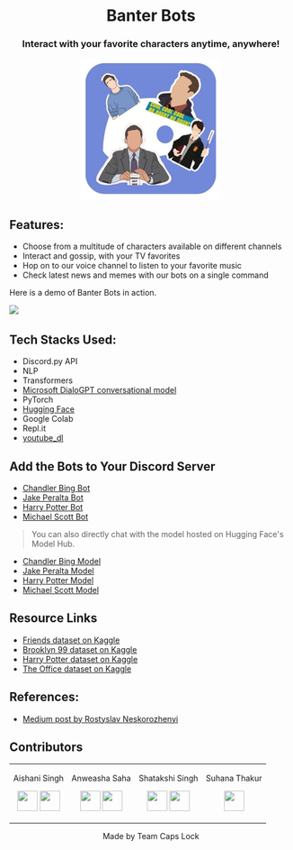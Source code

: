  <p align="center">
	<h1 align="center">  Banter Bots  </h1>
	<h3 align="center"> Interact with your favorite characters anytime, anywhere! </h3>
</p>

<div align="center">
	<img src="https://github.com/aishanii/BanterBots/blob/main/final_logo.jpg" width=250>
</div>	


## Features:
- Choose from a multitude of characters available on different channels
- Interact and gossip, with your TV favorites
- Hop on to our voice channel to listen to your favorite music
- Check latest news and memes with our bots on a single command

Here is a demo of Banter Bots in action.

<img  src="https://media.giphy.com/media/KTuZ5jBVOVDJf1F0Kt/giphy.gif" />


<!-- https://user-images.githubusercontent.com/71642167/153750618-916a8ca1-6612-4b7d-bc53-e0fc0f2a63d3.mp4

https://youtu.be/kDW66IfiPp0 -->

<!-- [![BANTER BOTS](https://img.youtube.com/vi/kDW66IfiPp0/0.jpg)](https://www.youtube.com/watch?v=kDW66IfiPp0) -->

## Tech Stacks Used:
- Discord.py API
- NLP 
- Transformers
- [Microsoft DialoGPT conversational model](https://huggingface.co/microsoft/DialoGPT-small)
- PyTorch
- [Hugging Face](https://huggingface.co)
- Google Colab
- Repl.it
- [youtube_dl](https://pypi.org/project/youtube_dl/)

## Add the Bots to Your Discord Server
- [Chandler Bing Bot](https://discord.com/api/oauth2/authorize?client_id=942032401402560522&permissions=2048&scope=bot)
- [Jake Peralta Bot](https://discord.com/api/oauth2/authorize?client_id=942091553457983600&permissions=2048&scope=bot)
- [Harry Potter Bot](https://discord.com/api/oauth2/authorize?client_id=942014506341662761&permissions=2048&scope=bot)
- [Michael Scott Bot](https://discord.com/api/oauth2/authorize?client_id=942354345792536607&permissions=2048&scope=bot)

> You can also directly chat with the model hosted on Hugging Face's Model Hub.
- [Chandler Bing Model](https://huggingface.co/anweasha/DialoGPT-small-Chandler)
- [Jake Peralta Model](https://huggingface.co/anweasha/DialoGPT-small-Jake)
- [Harry Potter Model](https://huggingface.co/aishanisingh/DialoGPT-small-harrypotter)
- [Michael Scott Model](https://huggingface.co/aishanisingh/DiagloGPT-small-michaelscott)

## Resource Links
- [Friends dataset on Kaggle](https://www.kaggle.com/ryanstonebraker/friends-transcript)
- [Brooklyn 99 dataset on Kaggle](https://www.kaggle.com/atharvahpatil/brooklyn-99-dataset-season-14)
- [Harry Potter dataset on Kaggle](https://www.kaggle.com/gulsahdemiryurek/harry-potter-dataset)
- [The Office dataset on Kaggle](https://www.kaggle.com/fabriziocominetti/the-office-lines)

## References:
- [Medium post by Rostyslav Neskorozhenyi](https://towardsdatascience.com/make-your-own-rick-sanchez-bot-with-transformers-and-dialogpt-fine-tuning-f85e6d1f4e30)



## Contributors

<table>
<tr align="center">
<td>

Aishani Singh
<p align="center">
<a href = "https://github.com/aishanii"><img src = "http://www.iconninja.com/files/241/825/211/round-collaboration-social-github-code-circle-network-icon.svg" width="36" height = "36"/></a>
<a href = "https://www.linkedin.com/in/aishani-singh-a651191a6/">
<img src = "http://www.iconninja.com/files/863/607/751/network-linkedin-social-connection-circular-circle-media-icon.svg" width="36" height="36"/>
</a>
</p>
</td>


<td>

Anweasha Saha
<p align="center">
<a href = "https://github.com/anweasha"><img src = "http://www.iconninja.com/files/241/825/211/round-collaboration-social-github-code-circle-network-icon.svg" width="36" height = "36"/></a>
<a href = "http://linkedin.com/in/anweasha-saha-a8491b1b4/">
<img src = "http://www.iconninja.com/files/863/607/751/network-linkedin-social-connection-circular-circle-media-icon.svg" width="36" height="36"/>
</a>
</p>
</td>


<td>

Shatakshi Singh
<p align="center">
<a href = "https://github.com/Shatakshi-Singh"><img src = "http://www.iconninja.com/files/241/825/211/round-collaboration-social-github-code-circle-network-icon.svg" width="36" height = "36"/></a>
<a href = "https://www.linkedin.com/in/shatakshi-singh-5b750b18b/">
<img src = "http://www.iconninja.com/files/863/607/751/network-linkedin-social-connection-circular-circle-media-icon.svg" width="36" height="36"/>
</a>
</p>
</td>
<td>

Suhana Thakur
<p align="center">
<a href = "https://www.linkedin.com/in/suhanathakur/">
<img src = "http://www.iconninja.com/files/863/607/751/network-linkedin-social-connection-circular-circle-media-icon.svg" width="36" height="36"/>
</a>
</p>
</td>


</tr>
  </table>
  

<p align="center">
	Made by Team Caps Lock
</p>
